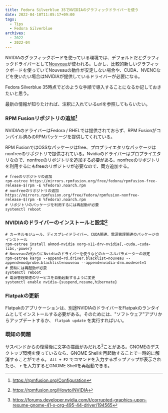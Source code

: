 ```yaml
---
title: Fedora Silverblue 35でNVIDIAのグラフィックドライバーを使う
date: 2022-04-10T11:05:17+09:00
tags:
  - Tips
  - Fedora Silverblue
archives:
  - 2022
  - 2022-04
---
```


NVIDIAのグラフィックボードを使っている環境では、デフォルトだとグラフィックドライバーとして[Nouveau](https://nouveau.freedesktop.org/)が使われる。しかし、比較的新しいグラフィックボードを使っていてNouveauの動作が安定しない場合や、CUDA、NVENCなどを使いたい場合はNVIDIAが提供しているドライバーが必要になる。

Fedora Silverblue 35時点でどのような手順で導入することになるか記しておきたいと思う。

最新の情報が知りたければ、注釈に入れているurlを参照してもらいたい。

### RPM Fusionリポジトリの追加[^リポジトリの追加]

[^リポジトリの追加]: https://rpmfusion.org/Configuration

NVIDIAのドライバーはFedora / RHELでは提供されておらず、RPM Fusionがコンパイル済みのRPMパッケージを提供してくれている。

RPM FusionではOSSなパッケージはfree、プロプライエタリなパッケージはnonfreeのリポジトリで提供されている。Nvidiaのドライバーはプロプライエタリなので、nonfreeのリポジトリを追加する必要がある。nonfreeのリポジトリを利用するにもfreeのリポジトリが必要なので、両方追加する。

```shell
# freeのリポジトリの追加
rpm-ostree https://mirrors.rpmfusion.org/free/fedora/rpmfusion-free-release-$(rpm -E %fedora).noarch.rpm
# nonfreeのリポジトリの追加
https://mirrors.rpmfusion.org/free/fedora/rpmfusion-nonfree-release-$(rpm -E %fedora).noarch.rpm
# リポジトリのパッケージを利用するには再起動が必要
systemctl reboot
```

### NVIDIAのドライバーのインストールと設定[^インストールと設定]

[^インストールと設定]: https://rpmfusion.org/Howto/NVIDIA

```shell
# カーネルモジュール、ディスプレイドライバー、CUDA関連、電源管理関連のパッケージのインストール
rpm-ostree install akmod-nvidia xorg-x11-drv-nvidia{,-cuda,-cuda-libs,-power}
# Nouveauの代わりにNvidiaのドライバーを使うなどのカーネルパラメーターの設定
rpm-ostree kargs --append=rd.driver.blacklist=nouveau --append=modprobe.blacklist=nouveau --append=nvidia-drm.modeset=1
# 反映には再起動が必要
systemctl reboot
# 電源管理関連のサービスを自動起動するように変更
systemctl enable nvidia-{suspend,resume,hibernate}
```

### Flatpakの更新

Flatpakのアプリケーションは、別途NVIDIAのドライバーをFlatpakのランタイムとしてインストールする必要がある。そのためには、"ソフトウェア"アプリからアップデートするか、 `flatpak update` を実行すればいい。

### 既知の問題

サスペンドからの復帰後に文字の描画がみだれる[^文字のみだれ]ことがある。GNOMEのデスクトップ環境を使っているなら、GNOME Shellを再起動することで一時的に解消することができる。 `Alt + F2` でコマンドを入力するポップアップが表示されたら、 `r` を入力するとGNOME Shellを再起動できる。

[^文字のみだれ]: https://forums.developer.nvidia.com/t/corrupted-graphics-upon-resume-gnome-41-x-org-495-44-driver/194565
